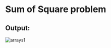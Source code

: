# Sum of Square problem

## Output:


![arrays1](https://github.com/user-attachments/assets/aed216ab-6ac4-4158-ac85-23389211d2a2)
